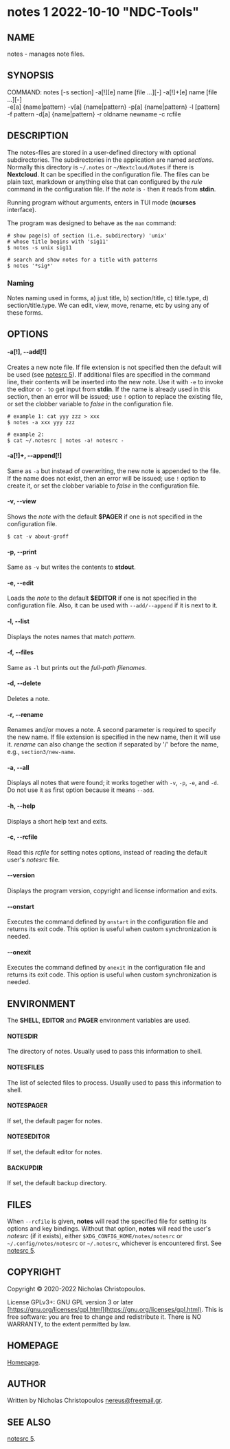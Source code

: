 # notes 1 2022-10-10 "NDC-Tools"

## NAME
notes - manages note files.

## SYNOPSIS
COMMAND: notes [-s section] -a[!][e] name [file ...][-] -a[!]+[e] name [file ...][-] \
	-e[a] {name|pattern} -v[a] {name|pattern} -p[a] {name|pattern} -l [pattern] \
	-f pattern -d[a] {name|pattern} -r oldname newname -c rcfile

## DESCRIPTION
The notes-files are stored in a user-defined directory with optional subdirectories.
The subdirectories in the application are named _sections_.
Normally this directory is `~/.notes` or `~/Nextcloud/Notes` if there is **Nextcloud**.
It can be specified in the configuration file.
The files can be plain text, markdown or anything else that can configured
by the _rule_ command in the configuration file.
If the _note_ is `-` then it reads from **stdin**.

Running program without arguments, enters in TUI mode (**ncurses** interface).

The program was designed to behave as the `man` command:
```
# show page(s) of section (i.e. subdirectory) 'unix'
# whose title begins with 'sig11'
$ notes -s unix sig11

# search and show notes for a title with patterns
$ notes '*sig*'
```

### Naming
Notes naming used in forms, a) just title, b) section/title, c) title.type, d) section/title.type.
We can edit, view, move, rename, etc by using any of these forms.

## OPTIONS

#### -a[!], --add[!]
Creates a new note file. If file extension is not specified then the default will be used (see [notesrc 5](man)).
If additional files are specified in the command line, their contents will be inserted into the new note.
Use it with `-e` to invoke the editor or `-` to get input from **stdin**.
If the name is already used in this section, then an error will be issued;
use `!` option to replace the existing file,
or set the clobber variable to _false_ in the configuration file.

```
# example 1: cat yyy zzz > xxx
$ notes -a xxx yyy zzz

# example 2:
$ cat ~/.notesrc | notes -a! notesrc -
```

#### -a[!]+, --append[!]
Same as `-a` but instead of overwriting, the new note is appended to the file.
If the name does not exist, then an error will be issued;
use `!` option to create it,
or set the clobber variable to _false_ in the configuration file.

#### -v, --view
Shows the _note_ with the default **$PAGER** if one is not specified in the configuration file.

```
$ cat -v about-groff
```

#### -p, --print
Same as `-v` but writes the contents to **stdout**.

#### -e, --edit
Loads the _note_ to the default **$EDITOR** if one is not specified in the configuration file.
Also, it can be used with `--add/--append` if it is next to it.

#### -l, --list
Displays the notes names that match _pattern_.

#### -f, --files
Same as `-l` but prints out the _full-path filenames_.

#### -d, --delete
Deletes a note.

#### -r, --rename
Renames and/or moves a note. A second parameter is required to specify the new
name. If file extension is specified in the new name, then it will use it.
_rename_ can also change the section if separated by '/' before the name,
e.g., `section3/new-name`.

#### -a, --all
Displays all notes that were found; it works together with `-v`, `-p`, `-e`, and `-d`.
Do not use it as first option because it means `--add`.

#### -h, --help
Displays a short help text and exits.

#### -c, --rcfile
Read this _rcfile_ for setting notes options, instead of reading
the default user's _notesrc_ file.

#### --version
Displays the program version, copyright and license information and exits.

#### --onstart
Executes the command defined by `onstart` in the configuration file
and returns its exit code.
This option is useful when custom synchronization is needed.

#### --onexit
Executes the command defined by `onexit` in the configuration file
and returns its exit code.
This option is useful when custom synchronization is needed.

## ENVIRONMENT
The **SHELL**, **EDITOR** and **PAGER** environment variables are used.

#### NOTESDIR
The directory of notes.
Usually used to pass this information to shell.

#### NOTESFILES
The list of selected files to process.
Usually used to pass this information to shell.

#### NOTESPAGER
If set, the default pager for notes.

#### NOTESEDITOR
If set, the default editor for notes.

#### BACKUPDIR
If set, the default backup directory.

## FILES
When `--rcfile` is given,
**notes** will read the specified file for setting its options and key bindings.
Without that option, **notes** will read the user's _notesrc_ (if it exists), 
either `$XDG_CONFIG_HOME/notes/notesrc` or `~/.config/notes/notesrc`
or `~/.notesrc`, whichever is encountered first.
See [notesrc 5](man).

## COPYRIGHT
Copyright © 2020-2022 Nicholas Christopoulos.

License GPLv3+: GNU GPL version 3 or later [https://gnu.org/licenses/gpl.html](https://gnu.org/licenses/gpl.html).
This is free software: you are free to change and redistribute it.
There is NO WARRANTY, to the extent permitted by law.

## HOMEPAGE
[Homepage](https://codeberg.org/nereusx/notes).

## AUTHOR
Written by Nicholas Christopoulos [nereus@freemail.gr](nereus@freemail.gr).

## SEE ALSO
[notesrc 5](man).

